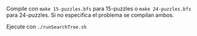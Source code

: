 Compile con `make 15-puzzles.bfs` para 15-puzzles o `make 24-puzzles.bfs` para 24-puzzles. Si no especifica el problema se compilan ambos.

Ejecute con `./runSearchTree.sh`

